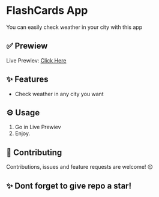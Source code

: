 # FlashCards App
You can easily check weather in your city with this app
## ✅ Prewiew
Live Prewiev: [Click Here](https://weather-app-self-chi.vercel.app//)
## ✨ Features
* Check weather in any city you want
## ⚙️ Usage 
1. Go in Live Prewiev
2. Enjoy.
## 🤝  Contributing
Contributions, issues and feature requests are welcome! 😍
## ✨ Dont forget to give repo a star!
